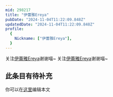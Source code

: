 ```yaml
---
mid: 298217
title: "伊蕾雅Ereya"
pubDate: "2024-11-04T11:22:09.848Z"
updatedDate: "2024-11-04T11:22:09.848Z"
profile:
  {
    Nickname: ["伊蕾雅Ereya"],
  }
---
```


关注[伊蕾雅Ereya](https://space.bilibili.com/298217)谢谢喵~ 关注[伊蕾雅Ereya](https://space.bilibili.com/298217)谢谢喵~

## 此条目有待补充
你可以在[这里](https://github.com/Yuhanawa/VTuber.ICU/edit/master/src/content/v/伊蕾雅Ereya/index.md)编辑本文
